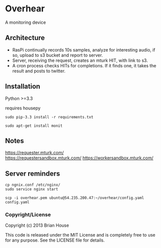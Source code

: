 Overhear
========

A monitoring device

Architecture
------------

- RasPi continually records 10s samples, analyze for interesting audio, if so, upload to s3 bucket and report to server.
- Server, receiving the request, creates an mturk HIT, with link to s3.
- A cron process checks HITs for completions. If it finds one, it takes the result and posts to twitter.



Installation
------------

Python >=3.3

requires housepy

    sudo pip-3.3 install -r requirements.txt

    sudo apt-get install monit

Notes
-----

https://requester.mturk.com/  
https://requestersandbox.mturk.com/
https://workersandbox.mturk.com/


Server reminders
----------------
    cp ngnix.conf /etc/nginx/
    sudo service nginx start

    scp -i overhear.pem ubuntu@54.235.200.47:~/overhear/config.yaml config.yaml


### Copyright/License

Copyright (c) 2013 Brian House

This code is released under the MIT License and is completely free to use for any purpose. See the LICENSE file for details.

